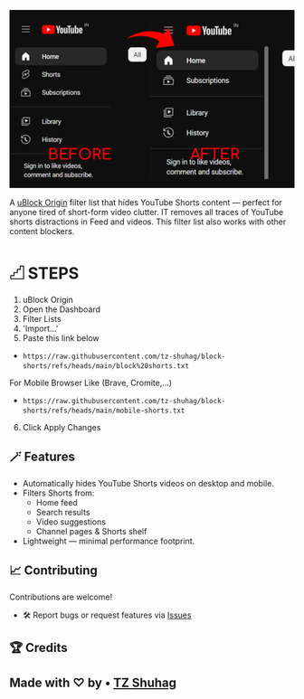 ![Logo](assets/shorts.webp)

A [uBlock Origin](https://github.com/gorhill/uBlock) filter list that hides YouTube Shorts content — perfect for anyone tired of short-form video clutter.
IT removes all traces of YouTube shorts distractions in Feed and videos. This filter list also works with other content blockers.

# 𓊍 STEPS
1. uBlock Origin
2. Open the Dashboard
3. Filter Lists
4. 'Import...'
5. Paste this link below
- `https://raw.githubusercontent.com/tz-shuhag/block-shorts/refs/heads/main/block%20shorts.txt`

For Mobile Browser Like (Brave, Cromite,...)
- `https://raw.githubusercontent.com/tz-shuhag/block-shorts/refs/heads/main/mobile-shorts.txt`
6. Click Apply Changes

## 🪄 Features

* Automatically hides YouTube Shorts videos on desktop and mobile.
* Filters Shorts from:
  * Home feed
  * Search results
  * Video suggestions
  * Channel pages & Shorts shelf
* Lightweight — minimal performance footprint.


## 📈 Contributing

Contributions are welcome!
* 🛠 Report bugs or request features via [Issues](https://github.com/tz-shuhag/block-shorts/issues/new/choose)

## 🏆 Credits

Made with ♡ by •󠁏󠁏 [TZ Shuhag](https://tz-shuhag.github.io)
---
